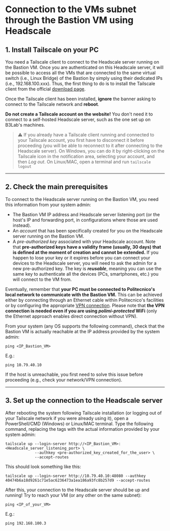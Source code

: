 # Connection to the VMs subnet through the Bastion VM using Headscale

## 1. Install Tailscale on your PC

You need a Tailscale client to connect to the Headscale server running on the Bastion VM. Once you are authenticated on this Headscale server, it will be possible to access all the VMs that are connected to the same virtual switch (i.e., Linux Bridge) of the Bastion by simply using their dedicated IPs (i.e., 192.168.100.xxx). Thus, the first thing to do is to install the Tailscale client from the official [download page](https://tailscale.com/download).

Once the Tailscale client has been installed, **ignore** the banner asking to connect to the Tailscale network and **reboot**.

**Do not create a Tailscale account on the website!** You don't need it to connect to a self-hosted Headscale server, such as the one set up on B3Lab's machines.

> ⚠️ If you already have a Tailscale client running and connected to your Tailscale account, you first have to disconnect it before proceeding (you will be able to reconnect to it after connecting to the Headscale server). On Windows, you can do it by right-clicking on the Tailscale icon in the notification area, selecting your account, and then _Log out_. On Linux/MAC, open a terminal and run `tailscale logout`

---

## 2. Check the main prerequisites

To connect to the Headscale server running on the Bastion VM, you need this information from your system admin:
- The Bastion VM IP address and Headscale server listening port (or the host's IP and forwarding port, in configurations where those are used instead).
- An _account_ that has been specifically created for you on the Headscale server running on the Bastion VM.
- A _pre-authorized key_ associated with your Headscale account. Note that **pre-authorized keys have a validity frame (usually, 30 days) that is defined at the moment of creation and cannot be extended.** If you happen to lose your key or it expires before you can connect your devices to the Headscale server, you will need to ask the admin for a new pre-authorized key. The key is **_reusable_**, meaning you can use the same key to authenticate all the devices (PCs, smartphones, etc.) you will connect to the VM from.

Eventually, remember that **your PC must be connected to Politecnico's local network to communicate with the Bastion VM.** This can be achieved either by connecting through an Ethernet cable within Politecnico's facilities or by configuring the appropriate [VPN connection](https://www.ict.polimi.it/network/vpn/). Please note that **the VPN connection is needed even if you are using _polimi-protected_ WiFi** (only the Ethernet approach enables direct connection without VPN).

From your system (any OS supports the following command), check that the Bastion VM is actually reachable at the IP address provided by the system admin:
```
ping <IP_Bastion_VM>
```
E.g.:
```
ping 10.79.40.10
```
If the host is unreachable, you first need to solve this issue before proceeding (e.g., check your network/VPN connection).

---

## 3. Set up the connection to the Headscale server

After rebooting the system following Tailscale installation (or logging out of your Tailscale network if you were already using it), open a PowerShell/CMD (Windows) or Linux/MAC terminal. Type the following command, replacing the tags with the actual information provided by your system admin:
```
tailscale up --login-server http://<IP_Bastion_VM>:<Headscale_server_listening_port> \
             --authkey <pre-authorized_key_created_for_the_user> \
             --accept-routes
```
This should look something like this:
```
tailscale up --login-server http://10.79.40.10:48080 --authkey 40474b6a18d9261c71e5ac6236473a1ea186a93fc8b257d9 --accept-routes
```

After this, your connection to the Headscale server should be up and running! Try to reach your VM (or any other on the same subnet):
```
ping <IP_of_your_VM>
```
E.g.:
```
ping 192.168.100.3
```
